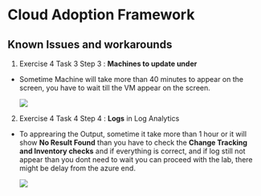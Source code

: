 # Cloud Adoption Framework

## Known Issues and workarounds 

1. Exercise 4  Task 3 Step 3 : **Machines to update under** 

  - Sometime Machine will take more than 40 minutes to appear on the screen, you have to wait till the VM appear on the screen.

    ![](https://github.com/CloudLabsAI-Azure/Know-Before-You-Go/blob/main/Labs/images/CAF%201.png)

2. Exercise 4  Task 4 Step 4 : **Logs** in Log Analytics

  - To apprearing the Output, sometime it take more than 1 hour or it will show **No Result Found** than you have to check the **Change Tracking and Inventory checks** and if everything is correct, and if log still not appear than you dont need to wait you can proceed with the lab, there might be delay from the azure end.

    ![](https://github.com/CloudLabsAI-Azure/Know-Before-You-Go/blob/main/Labs/images/CAF%202.png)
